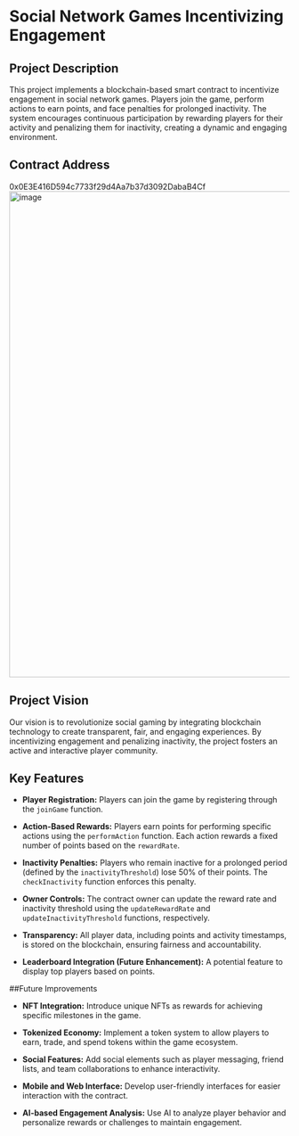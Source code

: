 # Social Network Games Incentivizing Engagement

## Project Description
This project implements a blockchain-based smart contract to incentivize engagement in social network games. Players join the game, perform actions to earn points, and face penalties for prolonged inactivity. The system encourages continuous participation by rewarding players for their activity and penalizing them for inactivity, creating a dynamic and engaging environment.

## Contract Address
0x0E3E416D594c7733f29d4Aa7b37d3092DabaB4Cf
<img width="872" alt="image" src="https://github.com/user-attachments/assets/e67536d7-7bd0-47ab-a182-aad7b96ef139" />


## Project Vision
Our vision is to revolutionize social gaming by integrating blockchain technology to create transparent, fair, and engaging experiences. By incentivizing engagement and penalizing inactivity, the project fosters an active and interactive player community.

## Key Features
- **Player Registration:**
  Players can join the game by registering through the `joinGame` function.

- **Action-Based Rewards:**
  Players earn points for performing specific actions using the `performAction` function. Each action rewards a fixed number of points based on the `rewardRate`.

- **Inactivity Penalties:**
  Players who remain inactive for a prolonged period (defined by the `inactivityThreshold`) lose 50% of their points. The `checkInactivity` function enforces this penalty.

- **Owner Controls:**
  The contract owner can update the reward rate and inactivity threshold using the `updateRewardRate` and `updateInactivityThreshold` functions, respectively.

- **Transparency:**
  All player data, including points and activity timestamps, is stored on the blockchain, ensuring fairness and accountability.

- **Leaderboard Integration (Future Enhancement):**
  A potential feature to display top players based on points.

##Future Improvements
- **NFT Integration:**
  Introduce unique NFTs as rewards for achieving specific milestones in the game.

- **Tokenized Economy:**
  Implement a token system to allow players to earn, trade, and spend tokens within the game ecosystem.

- **Social Features:**
  Add social elements such as player messaging, friend lists, and team collaborations to enhance interactivity.

- **Mobile and Web Interface:**
  Develop user-friendly interfaces for easier interaction with the contract.

- **AI-based Engagement Analysis:**
  Use AI to analyze player behavior and personalize rewards or challenges to maintain engagement.



 
